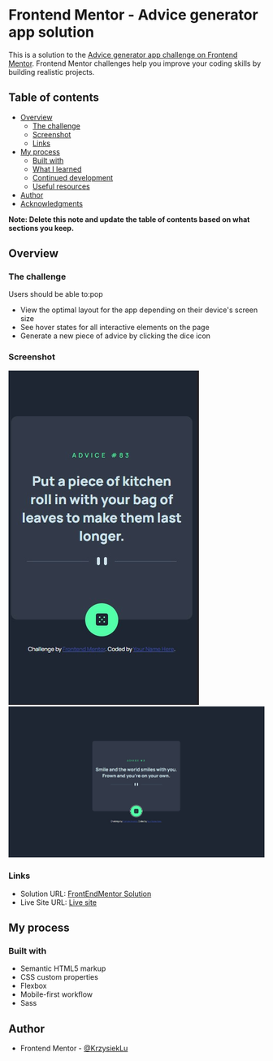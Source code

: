 # Frontend Mentor - Advice generator app solution

This is a solution to the [Advice generator app challenge on Frontend Mentor](https://www.frontendmentor.io/challenges/advice-generator-app-QdUG-13db). Frontend Mentor challenges help you improve your coding skills by building realistic projects.

## Table of contents

- [Overview](#overview)
  - [The challenge](#the-challenge)
  - [Screenshot](#screenshot)
  - [Links](#links)
- [My process](#my-process)
  - [Built with](#built-with)
  - [What I learned](#what-i-learned)
  - [Continued development](#continued-development)
  - [Useful resources](#useful-resources)
- [Author](#author)
- [Acknowledgments](#acknowledgments)

**Note: Delete this note and update the table of contents based on what sections you keep.**

## Overview

### The challenge

Users should be able to:pop

- View the optimal layout for the app depending on their device's screen size
- See hover states for all interactive elements on the page
- Generate a new piece of advice by clicking the dice icon

### Screenshot

![mobile](screenshot/mobile.jpg)
![desktop](screenshot/desktop.jpg)

### Links

- Solution URL: [FrontEndMentor Solution](https://www.frontendmentor.io/challenges/advice-generator-app-QdUG-13db/hub/html-cssscss-js-api-asyncawait-flexbox-aPufSrK6oe)
- Live Site URL: [Live site](https://advice-generator-krzysiek.netlify.app/)

## My process

### Built with

- Semantic HTML5 markup
- CSS custom properties
- Flexbox
- Mobile-first workflow
- Sass

## Author

- Frontend Mentor - [@KrzysiekLu](https://www.frontendmentor.io/profile/KrzysiekLu)
